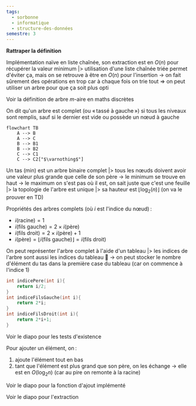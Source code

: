 ```yaml
---
tags:
  - sorbonne
  - informatique
  - structure-des-données
semestre: 3
---
```

**Rattraper la définition**

Implémentation naïve en liste chaînée, son extraction est en $O(n)$ pour récupérer la valeur minimum
|> utilisation d'une liste chaînée triée permet d'éviter ça, mais on se retrouve à être en $O(n)$ pour l'insertion
-> on fait sûrement des opérations en trop car à chaque fois on trie tout
=> on peut utiliser un arbre pour que ça soit plus opti

Voir la définition de arbre $m$-aire en maths discrètes

On dit qu'un arbre est complet (ou « tassé à gauche ») si tous les niveaux sont remplis, sauf si le dernier est vide ou possède un nœud à gauche
```mermaid
flowchart TB
	A --> B
	A --> C
	B --> B1
	B --> B2
	C --> C1
	C --> C2["$\varnothing$"]
```

Un tas (min) est un arbre binaire complet
|> tous les nœuds doivent avoir une valeur plus grande que celle de son père
-> le minimum se trouve en haut
-> le maximum on s'est pas où il est, on sait juste que c'est une feuille
|> la topologie de l'arbre est unique
|> sa hauteur est $\lfloor\log_2(n)\rfloor$ (on va le prouver en TD)

Propriétés des arbres complets (où $i$ est l'indice du nœud) :
- $i(\text{racine}) = 1$
- $i(\text{fils gauche}) = 2\times i(\text{père})$
- $i(\text{fils droit}) = 2\times i(\text{père})+1$
- $i(\text{père}) = \lfloor i(\text{fils gauche})\rfloor = i(\text{fils droit})$

On peut représenter l'arbre complet à l'aide d'un tableau
|> les indices de l'arbre sont aussi les indices du tableau 🎉
-> on peut stocker le nombre d'élément du tas dans la première case du tableau (car on commence à l'indice 1)

```c title="Fonction de transformations d'indice"
int indicePere(int i){
	return i/2;
}
int indiceFilsGauche(int i){
	return 2*i;
}
int indiceFilsDroit(int i){
	return 2*i+1;
}
```
Voir le diapo pour les tests d'existence

Pour ajouter un élément, on :
1. ajoute l'élément tout en bas
2. tant que l'élément est plus grand que son père, on les échange
-> elle est en $O(\log_2 n)$ (car au pire on remonte à la racine)

Voir le diapo pour la fonction d'ajout implémenté

Voir le diapo pour l'extraction